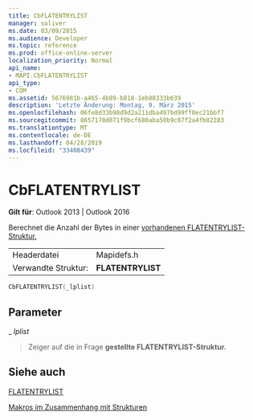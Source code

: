 ```yaml
---
title: CbFLATENTRYLIST
manager: soliver
ms.date: 03/09/2015
ms.audience: Developer
ms.topic: reference
ms.prod: office-online-server
localization_priority: Normal
api_name:
- MAPI.CbFLATENTRYLIST
api_type:
- COM
ms.assetid: 5676981b-a465-4b89-b818-1eb88333b639
description: 'Letzte Änderung: Montag, 9. März 2015'
ms.openlocfilehash: 06fe8d33b98d9d2a211dba497bd99ff0ec21bbf7
ms.sourcegitcommit: 8657170d071f9bcf680aba50b9c07f2a4fb82283
ms.translationtype: MT
ms.contentlocale: de-DE
ms.lasthandoff: 04/28/2019
ms.locfileid: "33408439"
---
```

# <a name="cbflatentrylist"></a>CbFLATENTRYLIST

  
  
**Gilt für**: Outlook 2013 | Outlook 2016 
  
Berechnet die Anzahl der Bytes in einer [vorhandenen FLATENTRYLIST-Struktur.](flatentrylist.md) 
  
|||
|:-----|:-----|
|Headerdatei  <br/> |Mapidefs.h  <br/> |
|Verwandte Struktur:  <br/> |**FLATENTRYLIST** <br/> |
   
```cpp
CbFLATENTRYLIST(_lplist)
```

## <a name="parameters"></a>Parameter

 _ _lplist_
  
> Zeiger auf die in Frage **gestellte FLATENTRYLIST-Struktur.** 
    
## <a name="see-also"></a>Siehe auch



[FLATENTRYLIST](flatentrylist.md)


[Makros im Zusammenhang mit Strukturen](macros-related-to-structures.md)

